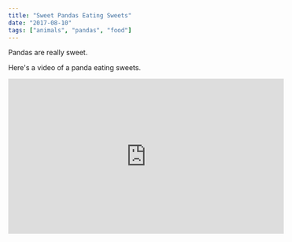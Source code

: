 ```yaml
---
title: "Sweet Pandas Eating Sweets"
date: "2017-08-10"
tags: ["animals", "pandas", "food"]
---
```


Pandas are really sweet.

Here's a video of a panda eating sweets.

<iframe width="560" height="315" src="https://www.youtube.com/embed/4n0xNbfJLR8" frameborder="0" allowfullscreen></iframe>